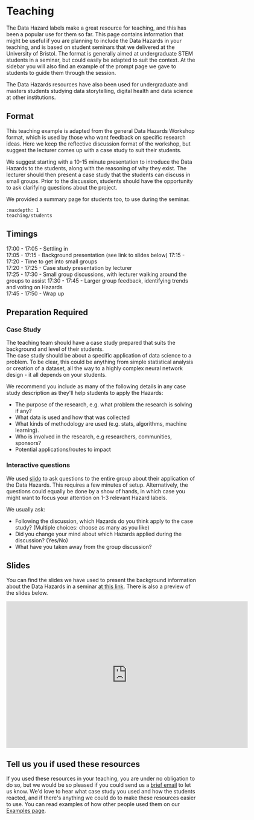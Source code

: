 # Teaching

The Data Hazard labels make a great resource for teaching, and this has been a popular use for them so far. 
This page contains information that might be useful if you are planning to include the Data Hazards in your teaching, and is based on student seminars that we delivered at the University of Bristol. 
The format is generally aimed at undergraduate STEM students in a seminar, but could easily be adapted to suit the context.
At the sidebar you will also find an example of the prompt page we gave to students to guide them through the session. 

The Data Hazards resources have also been used for undergraduate and masters students studying data storytelling, digital health and data science at other institutions. 

## Format

This teaching example is adapted from the general Data Hazards Workshop format, which is used by those who want feedback on specific research ideas. 
Here we keep the reflective discussion format of the workshop, but suggest the lecturer comes up with a case study to suit their students.  

We suggest starting with a 10-15 minute presentation to introduce the Data Hazards to the students, along with the reasoning of why they exist. 
The lecturer should then present a case study that the students can discuss in small groups.
Prior to the discussion, students should have the opportunity to ask clarifying questions about the project. 

We provided a summary page for students too, to use during the seminar.
```{toctree}
:maxdepth: 1
teaching/students
```

## Timings

17:00 - 17:05 - Settling in  
17:05 - 17:15 - Background presentation (see link to slides below)
17:15 - 17:20 - Time to get into small groups  
     17:20 - 17:25 - Case study presentation by lecturer  
     17:25 - 17:30 - Small group discussions, with lecturer walking around the groups to assist
     17:30 - 17:45 - Larger group feedback, identifying trends and voting on Hazards  
17:45 - 17:50 - Wrap up  

## Preparation Required

### Case Study

The teaching team should have a case study prepared that suits the background and level of their students.  
The case study should be about a specific application of data science to a problem. 
To be clear, this could be anything from simple statistical analysis or creation of a dataset, all the way to a highly complex neural network design - it all depends on your students. 

We recommend you include as many of the following details in any case study description as they'll help students to apply the Hazards:
- The purpose of the research, e.g. what problem the research is solving if any?
- What data is used and how that was collected
- What kinds of methodology are used (e.g. stats, algorithms, machine learning).
- Who is involved in the research, e.g researchers, communities, sponsors?
- Potential applications/routes to impact


### Interactive questions
We used [slido](https://www.sli.do/) to ask questions to the entire group about their application of the Data Hazards.
This requires a few minutes of setup.
Alternatively, the questions could equally be done by a show of hands, in which case you might want to focus your attention on 1-3 relevant Hazard labels.

We usually ask:
- Following the discussion, which Hazards do you think apply to the case study? (Multiple choices: choose as many as you like)
- Did you change your mind about which Hazards applied during the discussion? (Yes/No)
- What have you taken away from the group discussion?

## Slides

You can find the slides we have used to present the background information about the Data Hazards in a seminar [at this link](https://docs.google.com/presentation/d/1KzTdvnL8wk9oZ-h7C_yNWHtA4ki5i6moij8y-gP-z0s/edit?usp=sharing). There is also a preview of the slides below. 

<iframe src="https://docs.google.com/presentation/d/e/2PACX-1vQgCNu2VJz7pwb4obf8AR9haUTh8dZUw119rewY32pn0F-LOBvffhct9zt9qyiOzLWgzBFRgtYX_kZ5/embed?start=false&loop=false&delayms=3000" frameborder="0" width="640" height="389" allowfullscreen="true" mozallowfullscreen="true" webkitallowfullscreen="true"></iframe>

## Tell us you if used these resources

If you used these resources in your teaching, you are under no obligation to do so, but we would be so pleased if you could send us a [brief email](grp-ethicaldatascience@groups.bristol.ac.uk) to let us know.
We'd love to hear what case study you used and how the students reacted, and if there's anything we could do to make these resources easier to use.
You can read examples of how other people used them on our [Examples page](examples).
